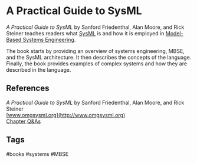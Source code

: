 # A Practical Guide to SysML

*A Practical Guide to SysML* by Sanford Friedenthal, Alan Moore, and Rick Steiner teaches readers what [SysML](../202110032315) is and how it is employed in [Model-Based Systems Engineering](../202110052023).  

The book starts by providing an overview of systems engineering, MBSE, and the SysML architecture. It then describes the concepts of the language. Finally, the book provides examples of complex systems and how they are described in the language.  

## References
*A Practical Guide to SysML* by Sanford Friedenthal, Alan Moore, and Rick Steiner  
[www.omgsysml.org](http://www.omgsysml.org)  
[Chapter Q&As](http://www.elsevierdirect.com/companions/9780123743794)

## Tags
#books #systems #MBSE
